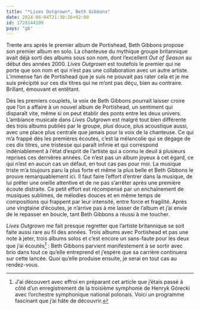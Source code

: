 ```yaml
---
title: "*Lives Outgrown*, Beth Gibbons"
date: 2024-06-04T21:30:26+02:00
id: 1728144209 
pays: "gb"
---
```


Trente ans après le premier album de Portishead, Beth Gibbons propose son premier album en solo. La chanteuse du mythique groupe britannique avait déjà sorti des albums sous son nom, dont l’excellent *Out of Season* au début des années 2000. *Lives Outgrown* est toutefois le premier qui ne porte que son nom et qui n’est pas une collaboration avec un autre artiste. L’immense fan de Portishead que je suis ne pouvait pas rater cela et je me suis précipité sur ces dix titres qui ne m’ont pas déçu, bien au contraire. Brillant, émouvant et entêtant.

Dès les premiers couplets, la voix de Beth Gibbons pourrait laisser croire que l’on a affaire à un nouvel album de Portishead, un sentiment qui disparaît vite, même si on peut établir des ponts entre les deux univers. L’ambiance musicale dans *Lives Outgrown* est malgré tout bien différente des trois albums publiés par le groupe, plus douce, plus acoustique aussi, avec une place plus centrale que jamais pour la voix de la chanteuse. Ce qui m’a frappé dès les premières écoutes, c’est la mélancolie qui se dégage de ces dix titres, une tristesse qui paraît infinie et qui correspond indéniablement à l’état d’esprit de l’artiste qui a connu le deuil à plusieurs reprises ces dernières années. Ce n’est pas un album joyeux à cet égard, ce qui n’est en aucun cas un défaut, en tout cas pas pour moi. La musique triste m’a toujours paru la plus forte et même la plus belle et Beth Gibbons le prouve remarquablement ici. Il faut faire l’effort d’entrer dans la musique, de lui prêter une oreille attentive et de ne pas s’arrêter après une première écoute distraite. Ce petit effort est récompensé par un enchaînement de musiques sublimes, de mélodies douces et en même temps de compositions qui frappent par leur intensité, entre force et fragilité. Après une vingtaine d’écoutes, je n’arrive pas à me lasser de l’album et j’ai envie de le repasser en boucle, tant Beth Gibbons a réussi à me toucher. 

*Lives Outgrown* me fait presque regretter que l’artiste britannique se soit faite aussi rare au fil des années. Trois albums avec Portishead et pas une note à jeter, trois albums solos et c’est encore un sans-faute pour les deux que j’ai écoutés[^1] : Beth Gibbons parvient manifestement à se sortir avec brio dans tout ce qu’elle entreprend et j’espère que sa carrière continuera sur cette lancée. Quoi qu’elle produise ensuite, je serai en tout cas au rendez-vous. 


[^1]: J’ai découvert avec effroi en préparant cet article que j’étais passé à côté d’un enregistrement de la troisième symphonie de Henryk Górecki avec l’orchestre symphonique national polonais. Voici un programme fascinant que j’ai hâte de découvrir.